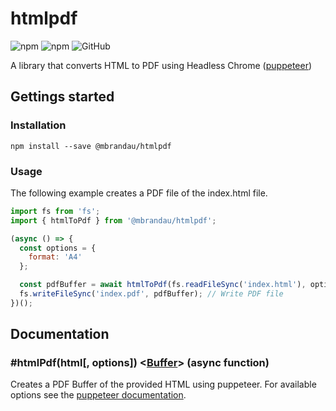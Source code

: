 # htmlpdf

![npm](https://img.shields.io/npm/v/@mbrandau/htmlpdf.svg) ![npm](https://img.shields.io/npm/dt/@mbrandau/htmlpdf.svg) ![GitHub](https://img.shields.io/github/license/mbrandau/htmlpdf.svg)

A library that converts HTML to PDF using Headless Chrome ([puppeteer](https://github.com/GoogleChrome/puppeteer))

## Gettings started

### Installation

`npm install --save @mbrandau/htmlpdf`

### Usage

The following example creates a PDF file of the index.html file.
```js
import fs from 'fs';
import { htmlToPdf } from '@mbrandau/htmlpdf';

(async () => {
  const options = {
    format: 'A4'
  };

  const pdfBuffer = await htmlToPdf(fs.readFileSync('index.html'), options);
  fs.writeFileSync('index.pdf', pdfBuffer); // Write PDF file
})();
```

## Documentation

### #htmlPdf(html[, options]) <[Buffer](https://nodejs.org/api/buffer.html#buffer_class_buffer)> (async function)

Creates a PDF Buffer of the provided HTML using puppeteer. For available options see the [puppeteer documentation](https://github.com/GoogleChrome/puppeteer/blob/master/docs/api.md#pagepdfoptions).
